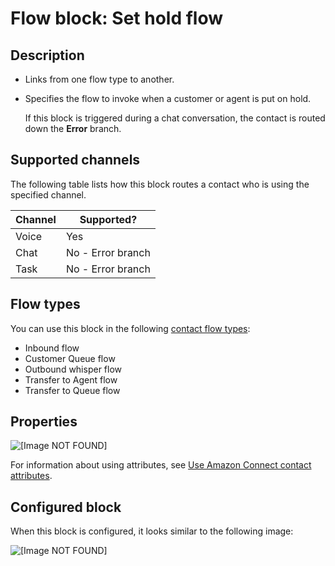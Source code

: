 # Flow block: Set hold flow<a name="set-hold-flow"></a>

## Description<a name="set-hold-flow-description"></a>
+ Links from one flow type to another\.
+ Specifies the flow to invoke when a customer or agent is put on hold\.

  If this block is triggered during a chat conversation, the contact is routed down the **Error** branch\.

## Supported channels<a name="set-hold-channels"></a>

The following table lists how this block routes a contact who is using the specified channel\. 


| Channel | Supported? | 
| --- | --- | 
| Voice | Yes | 
| Chat | No \- Error branch | 
| Task | No \- Error branch | 

## Flow types<a name="set-hold-flow-types"></a>

You can use this block in the following [contact flow types](create-contact-flow.md#contact-flow-types):
+ Inbound flow
+ Customer Queue flow
+ Outbound whisper flow
+ Transfer to Agent flow
+ Transfer to Queue flow

## Properties<a name="set-hold-flow-properties"></a>

![\[Image NOT FOUND\]](http://docs.aws.amazon.com/connect/latest/adminguide/images/set-hold-flow-properties.png)

For information about using attributes, see [Use Amazon Connect contact attributes](connect-contact-attributes.md)\.

## Configured block<a name="set-hold-flow-configured"></a>

When this block is configured, it looks similar to the following image:

![\[Image NOT FOUND\]](http://docs.aws.amazon.com/connect/latest/adminguide/images/set-hold-flow-configured.png)